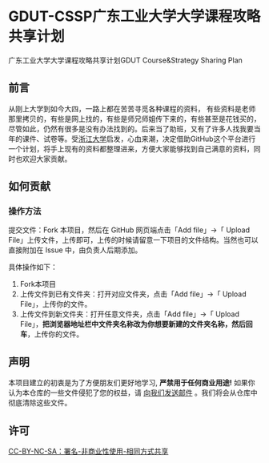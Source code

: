 # GDUT-CSSP广东工业大学大学课程攻略共享计划
广东工业大学大学课程攻略共享计划GDUT Course&amp;Strategy Sharing Plan

## 前言

从刚上大学到如今大四，一路上都在苦苦寻觅各种课程的资料， 有些资料是老师那里拷贝的，有些是网上找的，有些是师兄师姐传下来的，有些甚至是花钱买的，尽管如此，仍然有很多是没有办法找到的。后来当了助班，又有了许多人找我要当年的课件、试卷等。受[浙江大学](https://github.com/QSCTech/zju-icicles)启发，心血来潮，决定借助GitHub这个平台进行一个计划，将手上现有的资料都整理进来，方便大家能够找到自己满意的资料，同时也欢迎大家贡献。

## 如何贡献

### 操作方法

提交文件：Fork 本项目，然后在 GitHub 网页端点击「Add file」->「 Upload File」上传文件，上传即可，上传的时候请留意一下项目的文件结构。当然也可以直接附加在 Issue 中，由负责人后期添加。

具体操作如下：

1. Fork本项目
2. 上传文件到已有文件夹：打开对应文件夹，点击「Add file」->「 Upload File」，上传你的文件。
3. 上传文件到新文件夹：打开任意文件夹，点击「Add file」->「 Upload File」，**把浏览器地址栏中文件夹名称改为你想要新建的文件夹名称，然后回车**，上传你的文件。

## 声明
本项目建立的初衷是为了方便朋友们更好地学习, **严禁用于任何商业用途!**
如果你认为本仓库的一些文件侵犯了您的权益，请 [向我们发送邮件](mailto:thousandc@icloud.com) 。我们将会从仓库中彻底清除这些文件。

## 许可

[CC-BY-NC-SA：署名-非商业性使用-相同方式共享](https://creativecommons.org/licenses/by-nc-sa/4.0/deed.zh)
